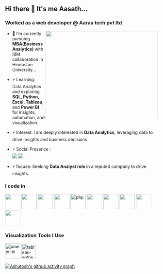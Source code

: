 ## Hi there 👋 It's me Aasath...
 
 ### Worked as a web developer @ Aaraa tech pvt ltd
 <img align="right" width="370" height="290" src="https://i.pinimg.com/originals/47/f0/34/47f0342cec72b800463bf003eac1257e.gif">
                                              
 - 🌱 I’m currently pursuing **MBA(Business Analytics)** with IBM collaboration in Hindustan University...

 - ⚡ Learning: Data Analytics and exploring **SQL, Python, Excel, Tableau**, and **Power BI** for insights, automation, and visualization. 
 - ⚡ Interest: I am deeply interested in **Data Analytics**, leveraging data to drive insights and business decisions
 - ⚡ Social Presence :
  <br /> [<img src="https://img.shields.io/badge/LinkedIn-0077B5?style=for-the-badge&logo=linkedin&logoColor=white" />](https://www.linkedin.com/in/aasath-raj-b44a33245) [<img src="https://img.shields.io/badge/instagram-d62976?style=for-the-badge&logo=instagram&logoColor=white" />](https://www.instagram.com/aasathraj?igsh=MWVpczYxd21wYWRsdg==)
 - ⚡ focuse: Seeking **Data Analyst role** in a reputed company to drive insights.
 
 ### I code in
 <img height="50" width="50" src="https://img.icons8.com/color/48/000000/python.png" /> <img height="50" width="50" src="https://img.icons8.com/color/48/000000/c-programming.png" /> <img height="50" width="50" src="https://img.icons8.com/color/48/000000/c-plus-plus-logo.png" /> <img height="50" width="50" src="https://img.icons8.com/color/48/000000/java-coffee-cup-logo.png" /> <img width="50" height="50" src="https://img.icons8.com/sf-black-filled/64/php.png" alt="php"/> <img height="50" width="50" src="https://img.icons8.com/color/48/000000/css3.png" /> <img height="50" width="50" src="https://img.icons8.com/color/48/000000/bootstrap.png" />
 <img height="50" width="50" src="https://img.icons8.com/color/48/000000/javascript.png"/> <img height="50" width="50" src="https://img.icons8.com/color/48/000000/mysql-logo.png"/> <img height="50" width="50" src="https://img.icons8.com/color/48/000000/mongodb.png"/> 
 ### Visualization Tools I Use
 <img width="50" height="50" src="https://img.icons8.com/color/48/power-bi.png" alt="power-bi"/> <img width="48" height="48" src="https://img.icons8.com/color/48/tableau-software.png" alt="tableau-software"/> 
 
 
[![Ashutosh's github activity graph](https://github-readme-activity-graph.vercel.app/graph?username=Aasathraj&bg_color=0e0108&color=e0e5e5&line=18a1f7&point=e7f5f8&area=true&hide_border=true)](https://github.com/ashutosh00710/github-readme-activity-graph)
